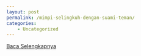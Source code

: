 ```yaml
---
layout: post
permalink: /mimpi-selingkuh-dengan-suami-teman/
categories:
    - Uncategorized
---
```


[Baca Selengkapnya](/07)